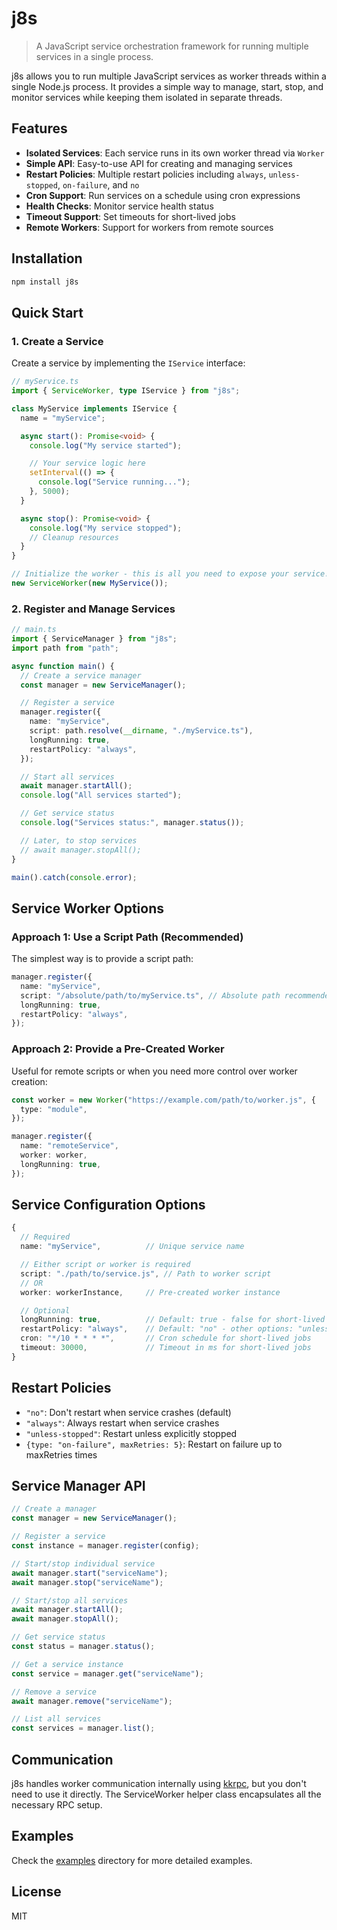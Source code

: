 # j8s

> A JavaScript service orchestration framework for running multiple services in a single process.

j8s allows you to run multiple JavaScript services as worker threads within a single Node.js process.
It provides a simple way to manage, start, stop, and monitor services while keeping them isolated in separate threads.

## Features

- **Isolated Services**: Each service runs in its own worker thread via `Worker`
- **Simple API**: Easy-to-use API for creating and managing services
- **Restart Policies**: Multiple restart policies including `always`, `unless-stopped`, `on-failure`, and `no`
- **Cron Support**: Run services on a schedule using cron expressions
- **Health Checks**: Monitor service health status
- **Timeout Support**: Set timeouts for short-lived jobs
- **Remote Workers**: Support for workers from remote sources

## Installation

```bash
npm install j8s
```

## Quick Start

### 1. Create a Service

Create a service by implementing the `IService` interface:

```typescript
// myService.ts
import { ServiceWorker, type IService } from "j8s";

class MyService implements IService {
  name = "myService";

  async start(): Promise<void> {
    console.log("My service started");

    // Your service logic here
    setInterval(() => {
      console.log("Service running...");
    }, 5000);
  }

  async stop(): Promise<void> {
    console.log("My service stopped");
    // Cleanup resources
  }
}

// Initialize the worker - this is all you need to expose your service!
new ServiceWorker(new MyService());
```

### 2. Register and Manage Services

```typescript
// main.ts
import { ServiceManager } from "j8s";
import path from "path";

async function main() {
  // Create a service manager
  const manager = new ServiceManager();

  // Register a service
  manager.register({
    name: "myService",
    script: path.resolve(__dirname, "./myService.ts"),
    longRunning: true,
    restartPolicy: "always",
  });

  // Start all services
  await manager.startAll();
  console.log("All services started");

  // Get service status
  console.log("Services status:", manager.status());

  // Later, to stop services
  // await manager.stopAll();
}

main().catch(console.error);
```

## Service Worker Options

### Approach 1: Use a Script Path (Recommended)

The simplest way is to provide a script path:

```typescript
manager.register({
  name: "myService",
  script: "/absolute/path/to/myService.ts", // Absolute path recommended
  longRunning: true,
  restartPolicy: "always",
});
```

### Approach 2: Provide a Pre-Created Worker

Useful for remote scripts or when you need more control over worker creation:

```typescript
const worker = new Worker("https://example.com/path/to/worker.js", {
  type: "module",
});

manager.register({
  name: "remoteService",
  worker: worker,
  longRunning: true,
});
```

## Service Configuration Options

```typescript
{
  // Required
  name: "myService",          // Unique service name

  // Either script or worker is required
  script: "./path/to/service.js", // Path to worker script
  // OR
  worker: workerInstance,     // Pre-created worker instance

  // Optional
  longRunning: true,          // Default: true - false for short-lived jobs
  restartPolicy: "always",    // Default: "no" - other options: "unless-stopped", "on-failure", or {type: "on-failure", maxRetries: 5}
  cron: "*/10 * * * *",       // Cron schedule for short-lived jobs
  timeout: 30000,             // Timeout in ms for short-lived jobs
}
```

## Restart Policies

- `"no"`: Don't restart when service crashes (default)
- `"always"`: Always restart when service crashes
- `"unless-stopped"`: Restart unless explicitly stopped
- `{type: "on-failure", maxRetries: 5}`: Restart on failure up to maxRetries times

## Service Manager API

```typescript
// Create a manager
const manager = new ServiceManager();

// Register a service
const instance = manager.register(config);

// Start/stop individual service
await manager.start("serviceName");
await manager.stop("serviceName");

// Start/stop all services
await manager.startAll();
await manager.stopAll();

// Get service status
const status = manager.status();

// Get a service instance
const service = manager.get("serviceName");

// Remove a service
await manager.remove("serviceName");

// List all services
const services = manager.list();
```

## Communication

j8s handles worker communication internally using [kkrpc](https://github.com/khusamov/kkrpc), but you don't need to use it directly. The ServiceWorker helper class encapsulates all the necessary RPC setup.

## Examples

Check the [examples](./examples) directory for more detailed examples.

## License

MIT
